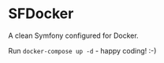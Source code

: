 SFDocker
========

A clean Symfony configured for Docker.

Run `docker-compose up -d` - happy coding! :-)

